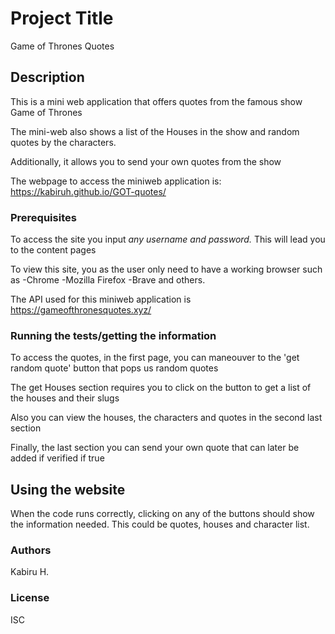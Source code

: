 # Project Title
Game of Thrones Quotes

## Description
This is a mini web application that offers quotes from the famous show Game of Thrones

The mini-web also shows a list of the Houses in the show and random quotes by the characters. 

Additionally, it allows you to send your own quotes from the show

The webpage to access the miniweb application is:
        https://kabiruh.github.io/GOT-quotes/


### Prerequisites

To access the site you input *any username and password.* This will lead you to the content pages

To view this site, you as the user only need to have a working browser such as 
    -Chrome
    -Mozilla Firefox
    -Brave
and others. 

The API used for this miniweb application is https://gameofthronesquotes.xyz/



### Running the tests/getting the information

To access the quotes, in the first page, you can maneouver to the 'get random quote' button that pops us random quotes 

The get Houses section requires you to click on the button to get a list of the houses and their slugs

Also you can view the houses, the characters and quotes in the second last section

Finally, the last section you can send your own quote that can later be added if verified if true


## Using the website
When the code runs correctly, clicking on any of the buttons should show the information needed. This could be quotes, houses and character list.


### Authors
Kabiru H.

### License
ISC
